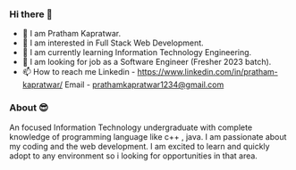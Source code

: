 ### Hi there 👋

<!--
**pratham-kapratwar/pratham-kapratwar** is a ✨ _special_ ✨ repository because its `README.md` (this file) appears on your GitHub profile.

Here are some ideas to get you started:
-->
- 👋 I am Pratham Kapratwar.
- 🔭 I am interested in Full Stack Web Development.
- 🌱 I am currently learning Information Technology Engineering.
- 💞️ I am looking for job as a Software Engineer (Fresher 2023 batch).
- 📫 How to reach me
      Linkedin - https://www.linkedin.com/in/pratham-kapratwar/
      Email - prathamkapratwar1234@gmail.com
### About 😎
An focused Information Technology undergraduate with complete knowledge of programming language like c++ , java.
I am passionate about my coding and the web development.
I am excited to learn and quickly adopt to any environment so i looking for opportunities in that area.
